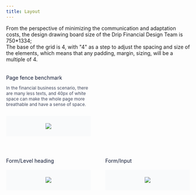 ```yaml
---
title: Layout
---
```


<style>
.doc-cutline-wrapper{
  display: flex;
  margin-top: 16px;
}
.doc-cutline{
  position: relative;
  display: inline-flex;
  margin-bottom: 42px;
  box-sizing: border-box;
  flex: 1;
  flex-direction: column;
}
.doc-cutline:first-of-type{
  margin-right: 40px;
}
.doc-cutline-item{
  display: flex;
  align-items: center;
  justify-content: center;
  margin-top: 16px;
  padding: 20px;
  background: #F9FAFB;
}
.doc-cutline-title{
  font-size: 14px;
  color: #111A34;
}
.doc-cutline-desc{
  margin-top: 12px;
  margin-bottom: 8px;
  font-size: 12px;
  color: #41485D;
}

@media (max-width: 750px) {
  .doc-cutline-wrapper{
    flex-direction: column;
  }
  .doc-cutline{
    max-width: 100%;
  }
}
</style>

From the perspective of minimizing the communication and adaptation costs, the design drawing board size of the Drip Financial Design Team is 750*1334;     
The base of the grid is 4, with "4" as a step to adjust the spacing and size of the elements, which means that any padding, margin, sizing, will be a multiple of 4.
<br>
<br>

<div class="doc-cutline-wrapper">
  <div class="doc-cutline">
    <div class="doc-cutline-title">Page fence benchmark</div>
    <div class="doc-cutline-desc">
      In the financial business scenario, there are many less texts, and 40px of white space can make the whole page more breathable and have a sense of space.
    </div>
    <div class="doc-cutline-item">
      <img src="https://pt-starimg.didistatic.com/static/starimg/img/vPiNCT4oCo1545964504092.png">
    </div>
  </div>
  <div class="doc-cutline">&nbsp;</div>
</div>

<div class="doc-cutline-wrapper">
  <div class="doc-cutline">
    <div class="doc-cutline-title">Form/Level heading</div>
    <div class="doc-cutline-item">
      <img src="https://pt-starimg.didistatic.com/static/starimg/img/MfZYiEwctf1545964504283.png">
    </div>
  </div>
  <div class="doc-cutline">
    <div class="doc-cutline-title">Form/Input</div>
    <div class="doc-cutline-item">
      <img src="https://pt-starimg.didistatic.com/static/starimg/img/CAUVTpvKhP1545964504299.png">
    </div>
  </div>
</div>